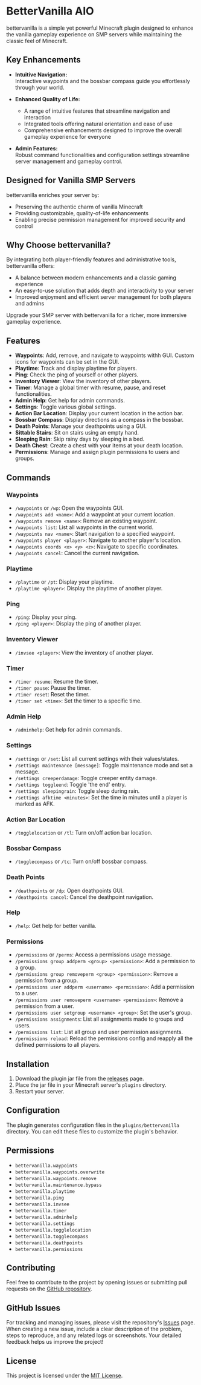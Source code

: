 # BetterVanilla AIO

bettervanilla is a simple yet powerful Minecraft plugin designed to enhance the vanilla gameplay experience on SMP servers while maintaining the classic feel of Minecraft.

## Key Enhancements

- **Intuitive Navigation:**  
  Interactive waypoints and the bossbar compass guide you effortlessly through your world.

- **Enhanced Quality of Life:**

  - A range of intuitive features that streamline navigation and interaction
  - Integrated tools offering natural orientation and ease of use
  - Comprehensive enhancements designed to improve the overall gameplay experience for everyone

- **Admin Features:**  
  Robust command functionalities and configuration settings streamline server management and gameplay control.

## Designed for Vanilla SMP Servers

bettervanilla enriches your server by:

- Preserving the authentic charm of vanilla Minecraft
- Providing customizable, quality-of-life enhancements
- Enabling precise permission management for improved security and control

## Why Choose bettervanilla?

By integrating both player-friendly features and administrative tools, bettervanilla offers:

- A balance between modern enhancements and a classic gaming experience
- An easy-to-use solution that adds depth and interactivity to your server
- Improved enjoyment and efficient server management for both players and admins

Upgrade your SMP server with bettervanilla for a richer, more immersive gameplay experience.

## Features

- **Waypoints**: Add, remove, and navigate to waypoints withh GUI. Custom icons for waypoints can be set in the GUI.
- **Playtime**: Track and display playtime for players.
- **Ping**: Check the ping of yourself or other players.
- **Inventory Viewer**: View the inventory of other players.
- **Timer**: Manage a global timer with resume, pause, and reset functionalities.
- **Admin Help**: Get help for admin commands.
- **Settings**: Toggle various global settings.
- **Action Bar Location**: Display your current location in the action bar.
- **Bossbar Compass**: Display directions as a compass in the bossbar.
- **Death Points**: Manage your deathpoints using a GUI.
- **Sittable Stairs**: Sit on stairs using an empty hand.
- **Sleeping Rain**: Skip rainy days by sleeping in a bed.
- **Death Chest**: Create a chest with your items at your death location.
- **Permissions**: Manage and assign plugin permissions to users and groups.

## Commands

### Waypoints

- `/waypoints` or `/wp`: Open the waypoints GUI.
- `/waypoints add <name>`: Add a waypoint at your current location.
- `/waypoints remove <name>`: Remove an existing waypoint.
- `/waypoints list`: List all waypoints in the current world.
- `/waypoints nav <name>`: Start navigation to a specified waypoint.
- `/waypoints player <player>`: Navigate to another player's location.
- `/waypoints coords <x> <y> <z>`: Navigate to specific coordinates.
- `/waypoints cancel`: Cancel the current navigation.

### Playtime

- `/playtime` or `/pt`: Display your playtime.
- `/playtime <player>`: Display the playtime of another player.

### Ping

- `/ping`: Display your ping.
- `/ping <player>`: Display the ping of another player.

### Inventory Viewer

- `/invsee <player>`: View the inventory of another player.

### Timer

- `/timer resume`: Resume the timer.
- `/timer pause`: Pause the timer.
- `/timer reset`: Reset the timer.
- `/timer set <time>`: Set the timer to a specific time.

### Admin Help

- `/adminhelp`: Get help for admin commands.

### Settings

- `/settings` or `/set`: List all current settings with their values/states.
- `/settings maintenance [message]`: Toggle maintenance mode and set a message.
- `/settings creeperdamage`: Toggle creeper entity damage.
- `/settings toggleend`: Toggle 'the end' entry.
- `/settings sleepingrain`: Toggle sleep during rain.
- `/settings afktime <minutes>`: Set the time in minutes until a player is marked as AFK.

### Action Bar Location

- `/togglelocation` or `/tl`: Turn on/off action bar location.

### Bossbar Compass

- `/togglecompass` or `/tc`: Turn on/off bossbar compass.

### Death Points

- `/deathpoints` or `/dp`: Open deathpoints GUI.
- `/deathpoints cancel`: Cancel the deathpoint navigation.

### Help

- `/help`: Get help for better vanilla.

### Permissions

- `/permissions` or `/perms`: Access a permissions usage message.
- `/permissions group addperm <group> <permission>`: Add a permission to a group.
- `/permissions group removeperm <group> <permission>`: Remove a permission from a group.
- `/permissions user addperm <username> <permission>`: Add a permission to a user.
- `/permissions user removeperm <username> <permission>`: Remove a permission from a user.
- `/permissions user setgroup <username> <group>`: Set the user's group.
- `/permissions assignments`: List all assignments made to groups and users.
- `/permissions list`: List all group and user permission assignments.
- `/permissions reload`: Reload the permissions config and reapply all the defined permissions to all players.

## Installation

1. Download the plugin jar file from the [releases](https://github.com/davidstoegmueller/bettervanilla/releases) page.
2. Place the jar file in your Minecraft server's `plugins` directory.
3. Restart your server.

## Configuration

The plugin generates configuration files in the `plugins/bettervanilla` directory. You can edit these files to customize the plugin's behavior.

## Permissions

- `bettervanilla.waypoints`
- `bettervanilla.waypoints.overwrite`
- `bettervanilla.waypoints.remove`
- `bettervanilla.maintenance.bypass`
- `bettervanilla.playtime`
- `bettervanilla.ping`
- `bettervanilla.invsee`
- `bettervanilla.timer`
- `bettervanilla.adminhelp`
- `bettervanilla.settings`
- `bettervanilla.togglelocation`
- `bettervanilla.togglecompass`
- `bettervanilla.deathpoints`
- `bettervanilla.permissions`

## Contributing

Feel free to contribute to the project by opening issues or submitting pull requests on the [GitHub repository](https://github.com/davidstoegmueller/bettervanilla).

## GitHub Issues

For tracking and managing issues, please visit the repository's [Issues](https://github.com/davidstoegmueller/bettervanilla/issues) page. When creating a new issue, include a clear description of the problem, steps to reproduce, and any related logs or screenshots. Your detailed feedback helps us improve the project!

## License

This project is licensed under the [MIT License](https://opensource.org/licenses/MIT).

